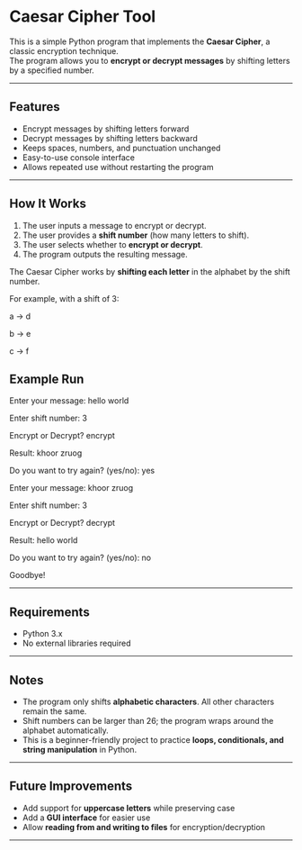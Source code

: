 # Caesar Cipher Tool

This is a simple Python program that implements the **Caesar Cipher**, a classic encryption technique.  
The program allows you to **encrypt or decrypt messages** by shifting letters by a specified number.

---

## Features

- Encrypt messages by shifting letters forward  
- Decrypt messages by shifting letters backward  
- Keeps spaces, numbers, and punctuation unchanged  
- Easy-to-use console interface  
- Allows repeated use without restarting the program  

---

## How It Works

1. The user inputs a message to encrypt or decrypt.  
2. The user provides a **shift number** (how many letters to shift).  
3. The user selects whether to **encrypt or decrypt**.  
4. The program outputs the resulting message.  

The Caesar Cipher works by **shifting each letter** in the alphabet by the shift number.  

For example, with a shift of 3:

a → d

b → e

c → f

## Example Run

Enter your message: hello world

Enter shift number: 3

Encrypt or Decrypt? encrypt

Result: khoor zruog

Do you want to try again? (yes/no): yes

Enter your message: khoor zruog

Enter shift number: 3

Encrypt or Decrypt? decrypt

Result: hello world

Do you want to try again? (yes/no): no

Goodbye!

---

## Requirements

- Python 3.x  
- No external libraries required  

---

## Notes

- The program only shifts **alphabetic characters**. All other characters remain the same.  
- Shift numbers can be larger than 26; the program wraps around the alphabet automatically.  
- This is a beginner-friendly project to practice **loops, conditionals, and string manipulation** in Python.  

---

## Future Improvements

- Add support for **uppercase letters** while preserving case  
- Add a **GUI interface** for easier use  
- Allow **reading from and writing to files** for encryption/decryption  

---

